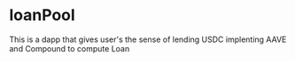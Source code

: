 # loanPool

This is a dapp that gives user's the sense of lending USDC implenting AAVE and Compound to compute Loan
